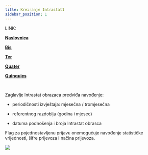 ```yaml
---
title: Kreiranje Intrastat1
sidebar_position: 1
---
```


LINK:

**[Naslovnica](/docs/finance-area/declarations/intrastat/create-intrastat1/intra1)**

**[Bis](/docs/finance-area/declarations/intrastat/create-intrastat1/intra1-bis)**

**[Ter](/docs/finance-area/declarations/intrastat/create-intrastat1/intra1-ter)**

**[Quater](/docs/finance-area/declarations/intrastat/create-intrastat1/intra1-quater)**

**[Quinquies](/docs/finance-area/declarations/intrastat/create-intrastat1/intra1-quinquies)**

 

Zaglavlje Intrastat obrazaca predviđa navođenje:

- periodičnosti izvještaja: mjesečna / tromjesečna

- referentnog razdoblja (godina i mjesec)  

- datuma podnošenja i broja Intrastat obrasca   

Flag za pojednostavljenu prijavu onemogućuje navođenje statističke vrijednosti, šifre prijevoza i načina prijevoza.  

![](/img/it-it/finance-area/declarations/intrastat/create-intrastat1/create-intrastat1/image01.png)

 






